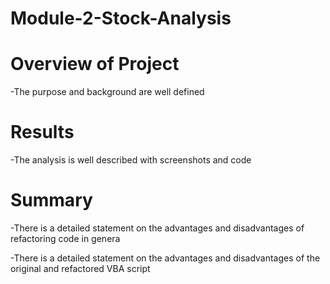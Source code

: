 # Module-2-Stock-Analysis

# Overview of Project
-The purpose and background are well defined

# Results
-The analysis is well described with screenshots and code

# Summary
-There is a detailed statement on the advantages and disadvantages of refactoring code in genera

-There is a detailed statement on the advantages and disadvantages of the original and refactored VBA script